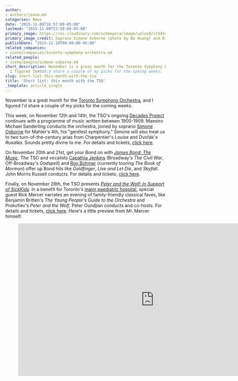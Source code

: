 ```yaml
---
author:
- authors/jenna.md
categories: News
date: "2015-11-09T16:57:00-05:00"
lastmod: "2015-11-09T23:50:00-05:00"
primary_image: https://res.cloudinary.com/schmopera/image/upload/v1545409169/media/webhook-uploads/1447108720930/2015-11-09%20-%20SimoneRick%20-%20Square.jpg.jpg
primary_image_credit: Soprano Simone Osborne (photo by Bo Huang) and Rick Mercer.
publishDate: "2015-11-10T08:00:00-05:00"
related_companies:
- scene/companies/toronto-symphony-orchestra.md
related_people:
- scene/people/simone-osborne.md
short_description: November is a great month for the Toronto Symphony Orchestra, and
  I figured I&#039;d share a couple of my picks for the coming weeks.
slug: short-list-this-month-with-the-tso
title: 'Short list: this month with the TSO'
_template: article_single
---
```


November is a great month for the [Toronto Symphony Orchestra](/scene/companies/toronto-symphony-orchestra/), and I figured I'd share a couple of my picks for the coming weeks.

This week, on November 12th and 14th, the TSO's ongoing [Decades Project](http://www.tso.ca/en-ca/concerts-and-tickets/2015-2016-Season/The-Decades-Project.aspx) continues with a programme of music written between 1900-1909. Maestro Michael Sanderling conducts the orchestra, joined by soprano [Simone Osborne](/talking-with-singers-simone-osborne/) for Mahler's 4th, his "gentlest symphony." Simone will also treat us to two turn-of-the-century arias from Charpentier's *Louise* and Dvořák's *Rusalka*. Sounds pretty divine to me. For details and tickets, [click here](http://www.tso.ca/en-ca/concerts-and-tickets/2015-2016-Season/EventDetails/Mahler-Symphony-4.aspx).

On November 20th and 21st, get your Bond on with [*James Bond: The Music*](http://www.tso.ca/en-ca/concerts-and-tickets/2015-2016-Season/EventDetails/James-Bond-The-Music.aspx). The TSO and vocalists [Capathia Jenkins](http://capathiajenkins.com/about/) (Broadway's *The Civil War*, Off-Broadway's *Godspell*) and [Ron Bohmer](http://www.ronbohmer.com/) (currently touring *The Book of Mormon*) offer up Bond hits like *Goldfinger*, *Live and Let Die*, and *Skyfall*. John Morris Russell conducts. For details and tickets, [click here](http://www.tso.ca/en-ca/concerts-and-tickets/2015-2016-Season/EventDetails/James-Bond-The-Music.aspx).

Finally, on November 26th, the TSO presents [*Peter and the Wolf: In Support of SickKids*](http://www.tso.ca/en-ca/concerts-and-tickets/2015-2016-Season/EventDetails/Peter-and-the-Wolf-In-Support-of-SickKids.aspx). In a benefit for Toronto's [major paediatric hospital](http://www.sickkids.ca/), special guest Rick Mercer narrates an evening of family-friendly classical faves, like Benjamin Britten's *The Young People's Guide to the Orchestra* and Prokofiev's *Peter and the Wolf*. Peter Oundjian conducts and co-hosts. For details and tickets, [click here](http://www.tso.ca/en-ca/concerts-and-tickets/2015-2016-Season/EventDetails/Peter-and-the-Wolf-In-Support-of-SickKids.aspx). Here's a little preview from Mr. Mercer himself:

<figure data-type="video">
<iframe width="854" height="480" src="https://www.youtube.com/embed/3c7pgtTEIvw" frameborder="0" allowfullscreen></iframe>
</figure>

